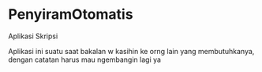 # PenyiramOtomatis
Aplikasi Skripsi

Aplikasi ini suatu saat bakalan w kasihin ke orng lain yang membutuhkanya, dengan catatan harus mau ngembangin lagi ya
